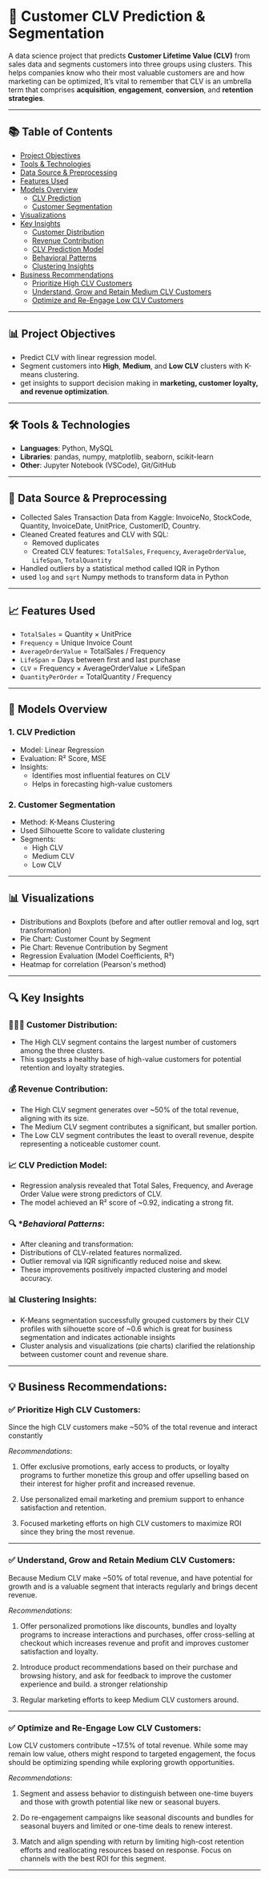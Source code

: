 
# 🧠 Customer CLV Prediction & Segmentation

A data science project that predicts **Customer Lifetime Value (CLV)** from sales data and segments customers into three groups using clusters. This helps companies know who their most valuable customers are and how marketing can be optimized, It’s vital to remember that CLV is an umbrella term that comprises **acquisition**, **engagement**, **conversion**, and **retention strategies**.

---

## 📚 Table of Contents

- [Project Objectives](#-project-objectives)
- [Tools & Technologies](#-tools--technologies)
- [Data Source & Preprocessing](#-data-source--preprocessing)
- [Features Used](#-features-used)
- [Models Overview](#-models-overview)
  - [CLV Prediction](#1-clv-prediction)
  - [Customer Segmentation](#2-customer-segmentation)
- [Visualizations](#-visualizations)
- [Key Insights](#-key-insights)
  - [Customer Distribution](#-customer-distribution)
  - [Revenue Contribution](#-revenue-contribution)
  - [CLV Prediction Model](#-clv-prediction-model)
  - [Behavioral Patterns](#-behavioral-patterns)
  - [Clustering Insights](#-clustering-insights)
- [Business Recommendations](#-business-recommendations)
  - [Prioritize High CLV Customers](#-prioritize-high-clv-customers)
  - [Understand, Grow and Retain Medium CLV Customers](#-understand-grow-and-retain-medium-clv-customers)
  - [Optimize and Re-Engage Low CLV Customers](#-optimize-and-re-engage-low-clv-customers)

---

## 📊 Project Objectives

- Predict CLV with linear regression model.
- Segment customers into **High**, **Medium**, and **Low CLV** clusters with K-means clustering.
- get insights to support decision making in **marketing, customer loyalty, and revenue optimization**.

---

## 🛠️ Tools & Technologies

- **Languages**: Python, MySQL
- **Libraries**: pandas, numpy, matplotlib, seaborn, scikit-learn
- **Other**: Jupyter Notebook (VSCode), Git/GitHub

---

## 🧪 Data Source & Preprocessing

- Collected Sales Transaction Data from Kaggle: InvoiceNo, StockCode, Quantity, InvoiceDate, UnitPrice, CustomerID, Country.
- Cleaned Created features and CLV with SQL:
  - Removed duplicates
  - Created CLV features: `TotalSales`, `Frequency`, `AverageOrderValue`, `LifeSpan`, `TotalQuantity`
- Handled outliers by a statistical method called IQR in Python
- used `log` and `sqrt` Numpy methods to transform data in Python

---

## 📈 Features Used

- `TotalSales` = Quantity × UnitPrice
- `Frequency` = Unique Invoice Count
- `AverageOrderValue` = TotalSales / Frequency
- `LifeSpan` = Days between first and last purchase
- `CLV` = Frequency × AverageOrderValue × LifeSpan
- `QuantityPerOrder` = TotalQuantity / Frequency

---

## 🤖 Models Overview

### 1. **CLV Prediction**
- Model: Linear Regression
- Evaluation: R² Score, MSE
- Insights:
  - Identifies most influential features on CLV
  - Helps in forecasting high-value customers

### 2. **Customer Segmentation**
- Method: K-Means Clustering
- Used Silhouette Score to validate clustering
- Segments:
  - High CLV
  - Medium CLV
  - Low CLV

---

## 📊 Visualizations

- Distributions and Boxplots (before and after outlier removal and log, sqrt transformation)
- Pie Chart: Customer Count by Segment
- Pie Chart: Revenue Contribution by Segment
- Regression Evaluation (Model Coefficients, R²)
- Heatmap for correlation (Pearson's method)

---

## 🔍 Key Insights

### 🧑‍🤝‍🧑 **Customer Distribution**:

- The High CLV segment contains the largest number of customers among the three clusters.
- This suggests a healthy base of high-value customers for potential retention and loyalty strategies.

### 💰 **Revenue Contribution**:

- The High CLV segment generates over ~50% of the total revenue, aligning with its size.
- The Medium CLV segment contributes a significant, but smaller portion.
- The Low CLV segment contributes the least to overall revenue, despite representing a noticeable customer count.

### 📈 **CLV Prediction Model**:

- Regression analysis revealed that Total Sales, Frequency, and Average Order Value were strong predictors of CLV.
- The model achieved an R² score of ~0.92, indicating a strong fit.

### 🔍 **Behavioral *Patterns**:

- After cleaning and transformation:
- Distributions of CLV-related features normalized.
- Outlier removal via IQR significantly reduced noise and skew.
- These improvements positively impacted clustering and model accuracy.

### 📊 **Clustering Insights**:

- K-Means segmentation successfully grouped customers by their CLV profiles with silhouette score of ~0.6 which is great for business segmentation and indicates actionable insights
- Cluster analysis and visualizations (pie charts) clarified the relationship between customer count and revenue share.


---

## 💡 Business Recommendations:

### ✅ **Prioritize High CLV Customers**:
Since the high CLV customers make ~50% of the total revenue and interact constantly

*Recommendations*:

1. Offer exclusive promotions, early access to products, or loyalty programs to further monetize this group and offer upselling based on their interest for higher profit and increased revenue.

2. Use personalized email marketing and premium support to enhance satisfaction and retention.

3. Focused marketing efforts on high CLV customers to maximize ROI since they bring the most revenue.

---

### ✅ **Understand, Grow and Retain Medium CLV Customers**:
Because Medium CLV make ~50% of total revenue, and have potential for growth and is a valuable segment that interacts regularly and brings decent revenue.

*Recommendations*:

1. Offer personalized promotions like discounts, bundles and loyalty programs to increase interactions and purchases, offer cross-selling at checkout which increases revenue and profit and improves customer satisfaction and loyalty.

2. Introduce product recommendations based on their purchase and browsing history, and ask for feedback to improve the customer experience and build.
a stronger relationship

3. Regular marketing efforts to keep Medium CLV customers around.

---

### ✅ **Optimize and Re-Engage Low CLV Customers**:
Low CLV customers contribute ~17.5% of total revenue. While some may remain low value, others might respond to targeted engagement, the focus should be optimizing spending while exploring growth opportunities.

*Recommendations*:

1. Segment and assess behavior to distinguish between one-time buyers and those with growth potential like new or seasonal buyers.

2. Do re-engagement campaigns like seasonal discounts and bundles for seasonal
buyers and limited or one-time deals to renew interest.

3. Match and align spending with return by limiting high-cost retention efforts and reallocating resources based on response. Focus on channels with the best ROI for this segment.
    
---

